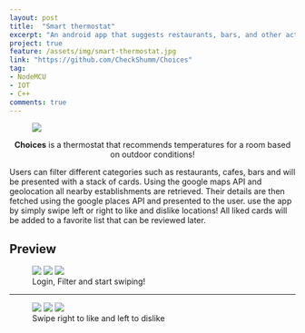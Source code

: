 ```yaml
---
layout: post
title:  "Smart thermostat"
excerpt: "An android app that suggests restaurants, bars, and other activities to help you decide what to do!"
project: true
feature: /assets/img/smart-thermostat.jpg
link: "https://github.com/CheckShumm/Choices"
tag:
- NodeMCU
- IOT
- C++
comments: true
---
```


<figure >
   <img src="/assets/img/smart-thermostat.jpg">
</figure>
    
<center><b>Choices</b> is a thermostat that recommends temperatures for a room based on outdoor conditions!</center>
     
Users can filter different categories such as restaurants, cafes, bars and will be presented with a stack of cards. Using the google maps API and geolocation all nearby establishments are retrieved. Their details are then fetched using the google places API and presented to the user. use the app by simply swipe left or right to like and dislike locations!
All liked cards will be added to a favorite list that can be reviewed later.


## Preview

<figure class="third">
	<img src="/assets/img/choices/choices-ss-1.png">
	<img src="/assets/img/choices/choices-ss-2.png">
	<img src="/assets/img/choices/choices-ss-3.png">
	<figcaption>Login, Filter and start swiping!</figcaption>
</figure>

---

<figure class="third">
	<img src="/assets/img/choices/choices-ss-4.png">
	<img src="/assets/img/choices/choices-ss-5.png">
	<img src="/assets/img/choices/choices-ss-6.png">
	<figcaption>Swipe right to like and left to dislike</figcaption>
</figure>   
    
